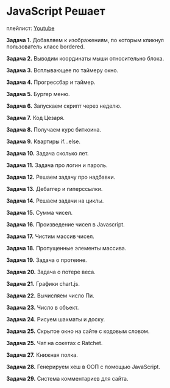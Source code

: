 # JavaScript Решает

плейлист: [Youtube](https://goo.gl/hpmmzj)

**Задача 1.** Добавляем к изображениям, по которым кликнул пользователь класс bordered.

**Задача 2.** Выводим координаты мыши относительно блока.

**Задача 3.** Всплывающее по таймеру окно.

**Задача 4.** Прогрессбар и таймер.

**Задача 5.** Бургер меню.

**Задача 6.** Запускаем скрипт через неделю.

**Задача 7.** Код Цезаря.

**Задача 8.** Получаем курс биткоина.

**Задача 9.** Квартиры if...else.

**Задача 10.** Задача сколько лет.

**Задача 11.** Задача про логин и пароль.

**Задача 12.** Решаем задачу про надбавки.

**Задача 13.** Дебаггер и гиперссылки.

**Задача 14.** Решаем задачи на циклы.

**Задача 15.** Сумма чисел.

**Задача 16.** Произведение чисел в Javascript.

**Задача 17.** Чистим массив чисел.

**Задача 18.** Пропущенные элементы массива.

**Задача 19.** Задача о протеине.

**Задача 20.** Задача о потере веса.

**Задача 21.** Графики chart.js.

**Задача 22.** Вычисляем число Пи.

**Задача 23.** Число в объект.

**Задача 24.** Рисуем шахматы и доску.

**Задача 25.** Скрытое окно на сайте с кодовым словом.

**Задача 25.** Чат на сокетах с Ratchet.

**Задача 27.** Книжная полка.

**Задача 28.** Генерируем хеш в ООП с помощью JavaScript.

**Задача 29.** Система комментариев для сайта.


